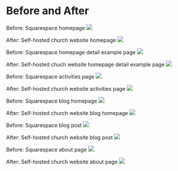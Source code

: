 # Before and After

Before: Squarespace homepage
![](images/original-website-homepage.png)

After: Self-hosted church website homepage
![](images/self-hosted-church-website-homepage.png)

Before: Squarespace homepage detail example page
![](images/original-website-homepage-detail-example-page.png)

After: Self-hosted chuch website homepage detail example page
![](images/self-hosted-church-website-homepage-detail-example-page.png)

Before: Squarespace activities page
![](images/original-website-activities.png)

After: Self-hosted church website activities page
![](images/self-hosted-church-website-activities-page.png)

Before: Squarespace blog homepage
![](images/original-website-blog.png)

After: Self-hosted church website blog homepage
![](images/self-hosted-church-website-blog-homepage.png)

Before: Squarespace blog post
![](images/original-website-blog-post.png)

After: Self-hosted church website blog post
![](images/self-hosted-church-website-blog-post.png)

Before: Squarespace about page
![](images/original-website-about.png)

After: Self-hosted church website about page
![](images/self-hosted-church-website-about-page.png)
